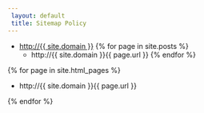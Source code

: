 ```yaml
---
 layout: default
 title: Sitemap Policy
---
```

 - [http://{{ site.domain }}][1]
{% for page in site.posts %}
    - http://{{ site.domain }}{{ page.url }}
{% endfor %}

{% for page in site.html_pages %}

 - http://{{ site.domain }}{{ page.url }}

{% endfor %}


  [1]: http://%7B%7B%20site.domain%20%7D%7D%20http://%7B%7B%20site.domain%20%7D%7D